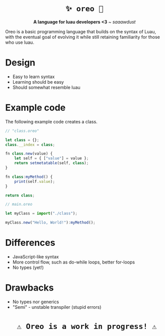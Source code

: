 <div align="center"> 

# `✨ oreo 🍪`

**A language for luau developers <3**
*~ saaawdust*
</div>

Oreo is a basic programming language that builds on the syntax of Luau, with the eventual goal of evolving it while still retaining familiarity for those who use luau.

# Design

- Easy to learn syntax
- Learning should be easy
- Should somewhat resemble luau

# Example code

The following example code creates a class.

```js
// "class.oreo"

let class = {};
class.__index = class;

fn class.new(value) {
    let self = { ["value"] = value };
    return setmetatable(self, class);
}

fn class:myMethod() {
    print(self.value);
}

return class;

// main.oreo

let myClass = import("./class");

myClass.new("Hello, World!"):myMethod();
```

# Differences

- JavaScript-like syntax
- More control flow, such as do-while loops, better for-loops
- No types (yet!)

# Drawbacks

- No types nor generics
- "Semi" - unstable transpiler (stupid errors)

<div align="center"> 

# ` ⚠️ Oreo is a work in progress! ⚠️`
</div>


